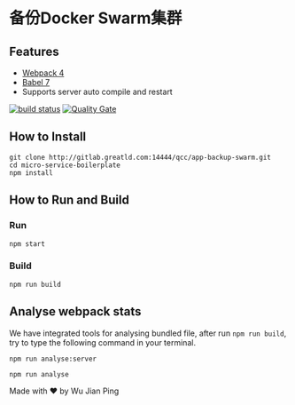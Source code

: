 # 备份Docker Swarm集群

## Features

- [Webpack 4](https://webpack.js.org/)
- [Babel 7](https://babeljs.io/)
- Supports server auto compile and restart

[![build status](http://gitlab.greatld.com:14444/qcc/app-backup-swarm/badges/master/build.svg)](http://gitlab.greatld.com:14444/qcc/app-backup-swarm/pipelines)
[![Quality Gate](http://10.0.0.213:9000/api/badges/gate?key=qcc:app-backup-swarm)](http://10.0.0.213:9000/dashboard?id=qcc%3Aapp-backup-swarm)

## How to Install

```shell
git clone http://gitlab.greatld.com:14444/qcc/app-backup-swarm.git
cd micro-service-boilerplate
npm install
```

## How to Run and Build

### Run

```shell
npm start
```

### Build

```shell
npm run build
```

## Analyse webpack stats

We have integrated tools for analysing bundled file, after run `npm run build`, try to type the following command in your terminal.

```shell
npm run analyse:server
```

```shell
npm run analyse
```

Made with ♥ by Wu Jian Ping

